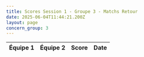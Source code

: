 ```yaml
---
title: Scores Session 1 - Groupe 3 - Matchs Retour
date: 2025-06-04T11:44:21.200Z
layout: page
concern_group: 3
---
```




| Équipe 1 | Équipe 2 | Score | Date |
|----------|----------|-------|------|

